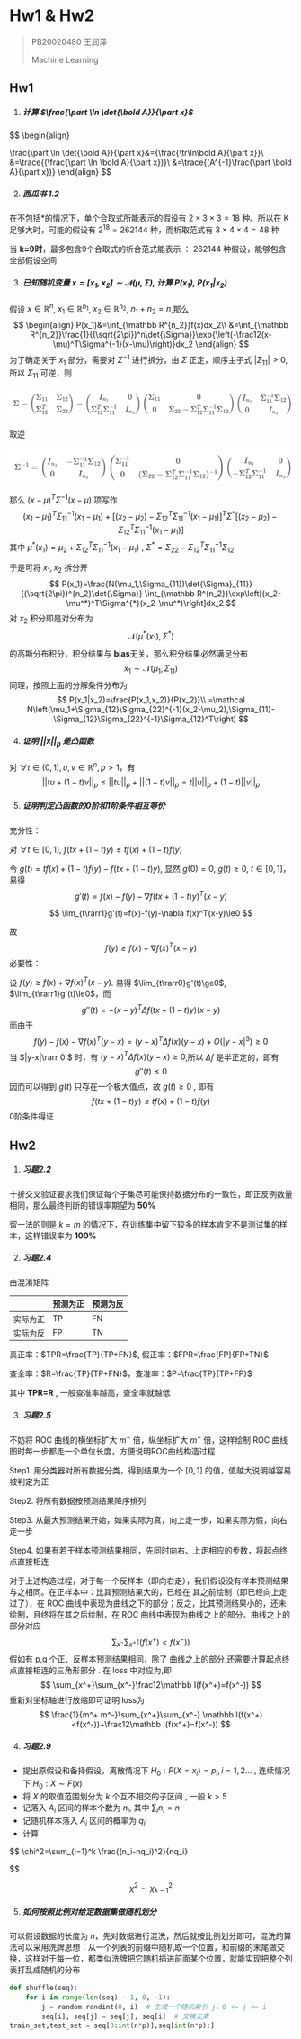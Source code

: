 # Hw1 & Hw2

> PB20020480 王润泽
>
> Machine Learning

## Hw1

1. ##### 计算 $\frac{\part \ln \det{\bold A}}{\part x}$

$$
\begin{align}

\frac{\part \ln \det{\bold A}}{\part x}&={\frac{\tr\ln\bold A}{\part x}}\\
&=\trace{(\frac{\part \ln \bold A}{\part x})}\\
&=\trace{(A^{-1}\frac{\part \bold A}{\part x})}
\end{align}
$$

2. ##### 西瓜书 1.2

在不包括*的情况下，单个合取式所能表示的假设有 $2×3×3=18$ 种。所以在 K 足够大时，可能的假设有 $2^{18}=262144$ 种，而析取范式有 $3×4×4=48$ 种

当 **k=9时**，最多包含9个合取式的析合范式能表示 ： 262144 种假设，能够包含全部假设空间

3. ##### 已知随机变量 $x=[x_1,x_2]\sim \mathcal N(\mu,\Sigma)$, 计算 $P(x_1)$, $P(x_1|x_2)$

假设 $x\in \mathbb R^n$, $x_1\in \mathbb R^{n_1}$, $x_2\in \mathbb R^{n_2}$, $n_1+n_2=n$,那么
$$
\begin{align}
P(x_1)&=\int_{\mathbb R^{n_2}}f(x)dx_2\\
&=\int_{\mathbb R^{n_2}}\frac{1}{(\sqrt{2\pi})^n\det{\Sigma}}\exp{\left(-\frac12(x-\mu)^T\Sigma^{-1}(x-\mu)\right)}dx_2
\end{align}
$$
为了确定关于 $x_1$ 部分，需要对 $\Sigma^{-1}$ 进行拆分，由 $\Sigma$ 正定，顺序主子式 $\vert\Sigma_{11}\vert>0$, 所以 $\Sigma_{11}$ 可逆，则

<img src="./assets/image-20230925214838136.png" alt="image-20230925214838136" style="zoom:67%;" />

取逆

<img src="./assets/image-20230925214901923.png" alt="image-20230925214901923" style="zoom:67%;" />

那么 $(x-\mu)^T\Sigma^{-1}(x-\mu)$ 项写作
$$
(x_1-\mu_1)^T\Sigma_{11}^{-1}(x_1-\mu_1)+\left[(x_2-\mu_2)-\Sigma_{12}^T\Sigma_{11}^{-1}(x_1-\mu_1)\right]^T\Sigma^{*}\left[(x_2-\mu_2)-\Sigma_{12}^T\Sigma_{11}^{-1}(x_1-\mu_1)\right]
$$
其中  $\mu^*(x_1)=\mu_2+\Sigma_{12}^T\Sigma_{11}^{-1}(x_1-\mu_1)$ , $\Sigma^{*}=\Sigma_{22}-\Sigma_{12}^T\Sigma_{11}^{-1}\Sigma_{12}$

于是可将 $x_1,x_2$ 拆分开
$$
P(x_1)=\frac{N(\mu_1,\Sigma_{11})\det{\Sigma}_{11}}{(\sqrt{2\pi})^{n_2}\det{\Sigma}}  \int_{\mathbb R^{n_2}}\exp\left[(x_2-\mu^*)^T\Sigma^{*}(x_2-\mu^*)\right]dx_2
$$
对 $x_2$ 积分即是对分布为
$$
\mathcal N(\mu^*(x_1),\Sigma^*)
$$
的高斯分布积分，积分结果与 **bias**无关，那么积分结果必然满足分布
$$
x_1\sim\mathcal N(\mu_1,\Sigma_{11})
$$
同理，按照上面的分解条件分布为
$$
P(x_1|x_2)=\frac{P(x_1,x_2)}{P(x_2)}\\
=\mathcal N\left(\mu_1+\Sigma_{12}\Sigma_{22}^{-1}(x_2-\mu_2),\Sigma_{11}-\Sigma_{12}\Sigma_{22}^{-1}\Sigma_{12}^T\right)
$$

4. ##### 证明 $||x||_p$ 是凸函数

对 $\forall t\in(0,1), u,v\in \mathbb R^n,p>1$，有
$$
||tu+(1-t)v||_p\le ||tu||_p+||(1-t)v||_p=t||u||_p+(1-t)||v||_p
$$

5. ##### 证明判定凸函数的0阶和1阶条件相互等价

 充分性：

对 $\forall t\in [0,1]$, $f(tx+(1-t)y)\le tf(x)+(1-t)f(y)$

令 $g(t)=tf(x)+(1-t)f(y)-f(tx+(1-t)y)$, 显然 $g(0)=0$, $g(t)\ge 0$, $t\in [0,1]$，易得
$$
g'(t)=f(x)-f(y)-\nabla f(tx+(1-t)y)^T(x-y)
$$

$$
\lim_{t\rarr1}g'(t)=f(x)-f(y)-\nabla f(x)^T(x-y)\le0
$$

故
$$
f(y)\ge f(x)+\nabla f(x)^T(x-y)
$$
必要性：

设 $f(y)\ge f(x)+\nabla f(x)^T(x-y)$. 易得 $\lim_{t\rarr0}g'(t)\ge0$, $\lim_{t\rarr1}g'(t)\le0$，而
$$
g''(t)=-(x-y)^T\Delta f(tx+(1-t)y)(x-y)
$$
而由于
$$
f(y)-f(x)-\nabla f(x)^T(y-x)=(y-x)^T\Delta f(x)(y-x)+O(|y-x|^3)\ge 0
$$
当 $|y-x|\rarr 0 $ 时，有 $(y-x)^T\Delta f(x)(y-x)\ge 0$,所以 $\Delta f$ 是半正定的，即有
$$
g''(t)\le0
$$
因而可以得到 $g(t)$ 只存在一个极大值点，故 $g(t)\ge 0$ , 即有
$$
f(tx+(1-t)y)\le tf(x)+(1-t)f(y)
$$
0阶条件得证

## Hw2

1. ##### 习题2.2

十折交叉验证要求我们保证每个⼦集尽可能保持数据分布的⼀致性，即正反例数量相同，那么最终判断的错误率期望为 **50%**

留一法的则是 $k=m$ 的情况下，在训练集中留下较多的样本肯定不是测试集的样本，这样错误率为 **100%**

2. ##### 习题2.4

由混淆矩阵

|          | 预测为正 | 预测为反 |
| -------- | -------- | -------- |
| 实际为正 | TP       | FN       |
| 实际为反 | FP       | TN       |

真正率：$TPR=\frac{TP}{TP+FN}$, 假正率：$FPR=\frac{FP}{FP+TN}$

查全率：$R=\frac{TP}{TP+FN}$，查准率：$P=\frac{TP}{TP+FP}$

其中 **TPR=R** , 一般查准率越高，查全率就越低

3. ##### 习题2.5

不妨将 ROC 曲线的横坐标扩大 $m^-$ 倍，纵坐标扩大 $m^+$ 倍，这样绘制 ROC 曲线图时每一步都⾛⼀个单位⻓度，⽅便说明ROC曲线构造过程

Step1.  ⽤分类器对所有数据分类，得到结果为⼀个 $[0,1]$ 的值，值越⼤说明越容易被判定为正

Step2. 将所有数据按预测结果降序排列

Step3. 从最⼤预测结果开始，如果实际为真，向上⾛⼀步，如果实际为假，向右⾛⼀步

Step4. 如果有若⼲样本预测结果相同，先同时向右、上⾛相应的步数，将起点终点直接相连

对于上述构造过程，对于每⼀个反样本（即向右⾛），我们假设没有样本预测结果与之相同。在正样本中：比其预测结果大的，已经在 其之前绘制（即已经向上⾛过了），在 ROC 曲线中表现为曲线之下的部分；反之，比其预测结果小的，还未绘制，且终将在其之后绘制，在 ROC 曲线中表现为曲线之上的部分。曲线之上的部分对应
$$
\sum_{x^-}\sum_{x^+}\mathbb I(f(x^+)<f(x^-))
$$
假如有 p,q 个正、反样本预测结果相同，除了 曲线之上的部分,还需要计算起点终点直接相连的三⻆形部分 . 在 loss 中对应为,即
$$
\sum_{x^+}\sum_{x^-}\frac12\mathbb I(f(x^+)=f(x^-))
$$
重新对坐标轴进行放缩即可证明 loss为
$$
\frac{1}{m^+ m^-}\sum_{x^+}\sum_{x^-} \mathbb I(f(x^+)<f(x^-))+\frac12\mathbb I(f(x^+)=f(x^-))
$$

4. ##### 习题2.9

- 提出原假设和备择假设，离散情况下 $H_0:P(X=x_i)=p_i,i=1,2...$ , 连续情况下 $H_0:X\sim F(x)$
- 将 $X$ 的取值范围划分为 $k$ 个互不相交的⼦区间 , 一般 $k>5$
- 记落入 $A_i$ 区间的样本个数为 $n_i$, 其中 $\sum_i n_i=n$
- 记随机样本落入 $A_i$ 区间的概率为 $q_i$
- 计算

$$
\chi^2=\sum_{i=1}^k \frac{(n_i-nq_i)^2}{nq_i}

$$

$$
\chi^2\sim \chi^2_{k-1}
$$

5. ##### 如何按照比例对给定数据集做随机划分

可以假设数据的长度为 $n$，先对数据进行混洗，然后就按比例划分即可，混洗的算法可以采用洗牌思想：从一个列表的前缀中随机取一个位置，和前缀的末尾做交换，这样对于每一位，都类似洗牌把它随机插进前面某个位置，就能实现把整个列表打乱成随机的分布

```python
def shuffle(seq):
    for i in range(len(seq) - 1, 0, -1):
        j = random.randint(0, i)  # 生成一个随机索引 j，0 <= j <= i
        seq[i], seq[j] = seq[j], seq[i]  # 交换元素
train_set,test_set = seq[0:int(n*p)],seq[int(n*p):]
```


